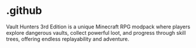# .github
Vault Hunters 3rd Edition is a unique Minecraft RPG modpack where players explore dangerous vaults, collect powerful loot, and progress through skill trees, offering endless replayability and adventure.
